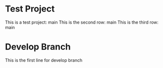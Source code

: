 # Test Project
This is a test project: main
This is the second row: main
This is the third row: main

# Develop Branch
This is the first line for develop branch
